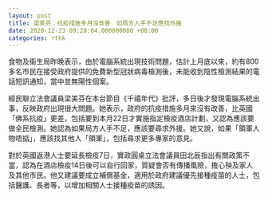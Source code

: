 ```yaml
---
layout: post
title: 梁美芬：抗疫措施多月沒改善　如局方人手不足應找外援
date: 2020-12-23 09:28:04.000000000 +08:00
categories: rthk
---
```


食物及衞生局昨晚表示，由於電腦系統出現技術問題，估計上月底以來，約有800多名市民在接受政府提供的免費新型冠狀病毒檢測後，未能收到陰性檢測結果的電話短訊通知，當中並無陽性個案。

經民聯立法會議員梁美芬在本台節目《千禧年代》批評，多日後才發現電腦系統出事，反映政府出現很大問題。她表示，政府的抗疫措施多月來沒有改善，比英國「佛系抗疫」更差，包括要到本月22日才實施指定檢疫酒店計劃，又認為應該要做全民檢測。她認為如果局方人手不足，應該要尋求外援。她又說，如果「領軍人物唔掂」，應該找其他人「領軍」，包括尋求更多專家的意見。

對於英國返港人士要延長檢疫7日，實政圓桌立法會議員田北辰指出有關政策不當，認為在酒店檢疫14日後可以自行回家，質疑會否有傳播風險，擔心殃及家人及其他市民。他又建議要成立補償基金，適用於政府建議優先接種疫苗的人士，包括醫護、長者等，以增加相關人士接種疫苗的誘因。
